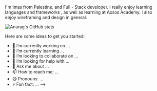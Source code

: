 
I'm Imas from Palestine, and Full - Stack developer. I really enjoy learning languages and frameworks , as well as learning at Axsos Academy. I also enjoy wireframing and design in general.

![Anurag's GitHub stats](https://github-readme-stats.vercel.app/api?username=ImasZubaidia=dark&show_icons=true)


Here are some ideas to get you started:

- 🔭 I’m currently working on ...
- 🌱 I’m currently learning ...
- 👯 I’m looking to collaborate on ...
- 🤔 I’m looking for help with ...
- 💬 Ask me about ...
- 📫 How to reach me: ...
- 😄 Pronouns: ...
- ⚡ Fun fact: ...
-->
